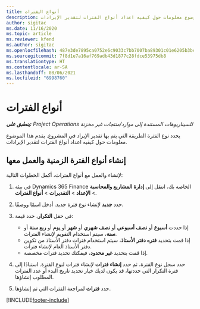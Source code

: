 ```yaml
---
title: أنواع الفترات
description: يقدم هذا الموضوع معلومات حول كيفيه اعداد أنواع الفترات لتقدير الإيرادات.
author: sigitac
ms.date: 11/16/2020
ms.topic: article
ms.reviewer: kfend
ms.author: sigitac
ms.openlocfilehash: 487e3de7895ca0752e6c9033c7bb7007ba89301c01e6205b3bc8a7d750724bc9
ms.sourcegitcommit: 7f8d1e7a16af769adb43d1877c28fdce53975db8
ms.translationtype: HT
ms.contentlocale: ar-SA
ms.lasthandoff: 08/06/2021
ms.locfileid: "6998760"
---
```

# <a name="period-types"></a>أنواع الفترات

_**ينطبق على:** Project Operations للسيناريوهات المستندة إلى موارد/منتجات غير مخزنة‬_

يحدد نوع الفترة الطريقة التي يتم بها تقدير الإيراد في المشروع. يقدم هذا الموضوع معلومات حول كيفيه اعداد أنواع الفترات لتقدير الإيرادات. 

## <a name="create-and-work-with-period-types"></a>إنشاء أنواع الفترة الزمنية والعمل معها
لإنشاء والعمل مع أنواع الفترات، أكمل الخطوات التالية:

1. في بيئة Dynamics 365 Finance الخاصة بك، انتقل إلى **إدارة المشاريع والمحاسبة** > **الإعداد** > **التقديرات** > **أنواع الفترات**.
2. حدد **جديد** لإنشاء نوع فترة جديد. أدخل اسمًا ووصفًا.
3. في حقل **التكرار**، حدد قيمة:

    - إذا حددت **أسبوع** أو **نصف أسبوعي** أو **نصف شهري** أو **شهر** أو **يوم** أو **ربع سنة** أو **سنة**، سيتم استخدام التقويم لإنشاء الفترات. 
    - إذا قمت بتحديد **فتره دفتر الأستاذ**، سيتم استخدام فترات دفتر الأستاذ من تكوين دفتر الأستاذ العام لإنشاء فترات.
    - إذا قمت بتحديد **غير محدود**، فيمكنك تحديد فترات مخصصة.
4. حدد سجل نوع الفترة، ثم حدد **إنشاء فترات** لإنشاء فترات لنوع الفترة. استنادًا إلى فترة التكرار التي حددتها، قد يكون لديك خيار تحديد تاريخ البدء أو عدد الفترات المطلوب إنشاؤها.
5. حدد **فترات** لمراجعة الفترات التي تم إنشاؤها.



[!INCLUDE[footer-include](../includes/footer-banner.md)]
